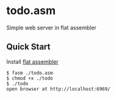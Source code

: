 # todo.asm

Simple web server in flat assembler

## Quick Start

Install [flat assembler](https://flatassembler.net/)

```console
$ fasm ./todo.asm
$ chmod +x ./todo
$ ./todo
open browser at http://localhost:6969/
```
